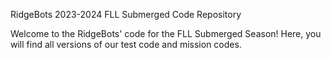 RidgeBots 2023-2024 FLL Submerged Code Repository

Welcome to the RidgeBots' code for the FLL Submerged Season! Here, you will find all versions of our test code and mission codes.
